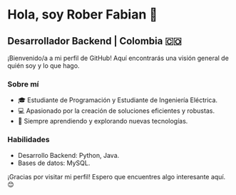 # Hola, soy Rober Fabian 👋

## Desarrollador Backend | Colombia 🇨🇴

¡Bienvenido/a a mi perfil de GitHub! Aquí encontrarás una visión general de quién soy y lo que hago.

### Sobre mí

- 🎓 Estudiante de Programación y Estudiante de Ingeniería Eléctrica.
- 💻 Apasionado por la creación de soluciones eficientes y robustas.
- 🌱 Siempre aprendiendo y explorando nuevas tecnologías.


### Habilidades

- Desarrollo Backend: Python, Java.
- Bases de datos: MySQL.
<!--  - Herramientas y Frameworks: Django, Spring, Flask. -->

<!-- 
### Proyectos Destacados

- [Nombre del Proyecto 1](enlace al proyecto) - Una breve descripción del proyecto.
- [Nombre del Proyecto 2](enlace al proyecto) - Una breve descripción del proyecto.


### Contacto

Puedes encontrarme en [LinkedIn](https://www.linkedin.com/in/robersks) y [Twitter ahora  X](https://twitter.com/robersks). ¡No dudes en contactarme para cualquier colaboración o consulta!
-->
¡Gracias por visitar mi perfil! Espero que encuentres algo interesante aquí. 😊
